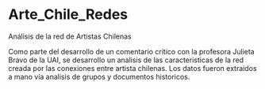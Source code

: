 # Arte_Chile_Redes
Análisis de la red de Artistas Chilenas

Como parte del desarrollo de un comentario critico con la profesora Julieta Bravo de la UAI, se desarrollo un analisis de las caracteristicas de la red creada por las conexiones entre artista chilenas. Los datos fueron extraidos a mano via analisis de grupos y documentos historicos.
